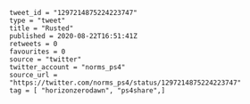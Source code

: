 ```
tweet_id = "1297214875224223747"
type = "tweet"
title = "Rusted"
published = 2020-08-22T16:51:41Z
retweets = 0
favourites = 0
source = "twitter"
twitter_account = "norms_ps4"
source_url = "https://twitter.com/norms_ps4/status/1297214875224223747"
tag = [ "horizonzerodawn", "ps4share",]
```

<p class='image'><img src='http://mnf.m17s.net/2020/08/22/EgCiDPxXYAExxw7.jpg' alt=''></p>


